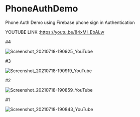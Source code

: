 # PhoneAuthDemo
Phone Auth Demo using Firebase phone sign in Authentication

YOUTUBE LINK :https://youtu.be/84xMI_EbALw

#4

![Screenshot_20210718-190925_YouTube](https://user-images.githubusercontent.com/65516859/126069881-6880060d-86bd-47d2-8ea4-0967d9629de7.jpg)

#3

![Screenshot_20210718-190919_YouTube](https://user-images.githubusercontent.com/65516859/126069809-9145a283-9e70-4acc-96d9-811cf87b47ff.jpg)

#2

![Screenshot_20210718-190859_YouTube](https://user-images.githubusercontent.com/65516859/126070032-018643e5-29f8-4f94-b561-30364d8766e7.jpg)

#1

![Screenshot_20210718-190843_YouTube](https://user-images.githubusercontent.com/65516859/126070072-06fd56b8-ac7f-4a00-8dca-eedac64b98fa.jpg)
